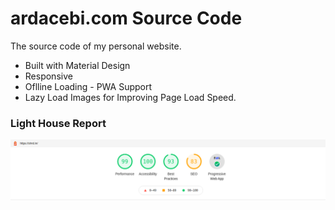 # ardacebi.com Source Code

The source code of my personal website.

* Built with Material Design
* Responsive
* Oflline Loading - PWA Support
* Lazy Load Images for Improving Page Load Speed.

### Light House Report

![light house report](https://github.com/shindesharad71/Portfolio-V3-With-PWA/blob/master/report.png?raw=true)
